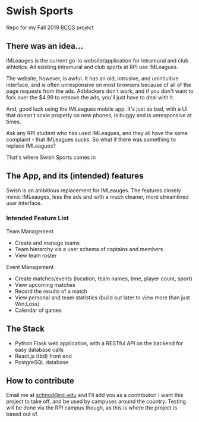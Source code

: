 # Swish Sports
Repo for my Fall 2019 [RCOS](rcos.io) project

## There was an idea...
IMLeauges is the current go-to website/application for intramural and club athletics. All existing intramural and club sports at RPI use IMLeagues.

The website, however, is awful. It has an old, intrusive, and unintiuitive interface, and is often unresponsive on most browsers because of all of the page requests from the ads. Adblockers don't work, and if you don't want to fork over the $4.99 to remove the ads, you'll just have to deal with it.

And, good luck using the IMLeagues mobile app. It's just as bad, with a UI that doesn't scale properly on new phones, is buggy and is unresponsive at times.

Ask any RPI student who has used IMLeagues, and they all have the same complaint - that IMLeagues sucks. So what if there was something to replace IMLeagues?

That's where Swish Sports comes in

## The App, and its (intended) features
Swish is an ambitious replacement for IMLeauges. The features closely mimic IMLeauges, less the ads and with a much cleaner, more streamlined user interface.

### Intended Feature List
Team Management
- Create and manage teams
- Team hierarchy via a user schema of captains and members
- View team roster

Event Management
- Create matches/events (location, team names, time, player count, sport)
- View upcoming matches
- Record the results of a match
- View personal and team statistics (build out later to view more than just Win:Loss)
- Calendar of games

## The Stack
- Python Flask web application, with a RESTful API on the backend for easy database calls
- React.js (tbd) front end
- PostgreSQL database

## How to contribute
Email me at schnod@rpi.edu and I'll add you as a contributor! I want this project to take off, and be used by campuses around the country. Testing will be done via the RPI campus though, as this is where the project is based out of.
